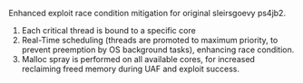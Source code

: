 Enhanced exploit race condition mitigation for original sleirsgoevy ps4jb2.

1) Each critical thread is bound to a specific core 
2) Real-Time scheduling (threads are promoted to maximum priority, to prevent preemption by OS background tasks), enhancing race condition.
3) Malloc spray is performed on all available cores, for increased reclaiming freed memory during UAF and exploit success.

